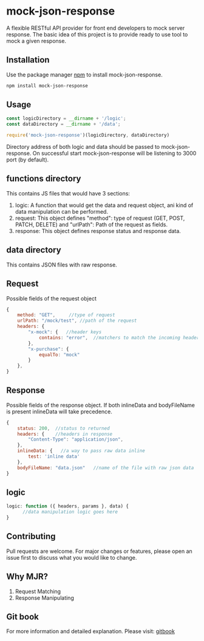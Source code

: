 # mock-json-response

A flexible RESTful API provider for front end developers to mock server response. The basic idea of this project is to provide ready to use tool to mock a given response.

## Installation

Use the package manager [npm](https://nodejs.org/en/download/) to install mock-json-response.

```bash
npm install mock-json-response
```

## Usage

```js
const logicDirectory = __dirname + '/logic';
const dataDirectory = __dirname + '/data';

require('mock-json-response')(logicDirectory, dataDirectory)
```
Directory address of both logic and data should be passed to mock-json-response. On successful start mock-json-response will be listening to 3000 port (by default).


## functions directory
This contains JS files that would have 3 sections:
1. logic: A function that would get the data and request object, ani kind of data manipulation can be performed.
2. request: This object defines "method": type of request (GET, POST, PATCH, DELETE) and "urlPath": Path of the request as fields. 
3. response: This object defines response status and response data.

## data directory
This contains JSON files with raw response.

## Request
Possible fields of the request object

```js
{
    method: "GET",     //type of request
    urlPath: "/mock/test", //path of the request
    headers: {      
        "x-mock": {   //header keys
            contains: "error",  //matchers to match the incoming header value to passed value
        },
        "x-purchase": {
            equalTo: "mock"
        }
    },
}
```

## Response

Possible fields of the response object. If both inlineData and bodyFileName is present inlineData will take precedence.

```js
{
    status: 200,  //status to returned
    headers: {    //headers in response
        "Content-Type": "application/json",
    },
    inlineData: {   //a way to pass raw data inline
        test: 'inline data'
    },
    bodyFileName: "data.json"   //name of the file with raw json data
}
```

## logic
```js
logic: function ({ headers, params }, data) {
      //data manipulation logic goes here
}
```

## Contributing
Pull requests are welcome. For major changes or features, please open an issue first to discuss what you would like to change.


## Why MJR?

1. Request Matching
2. Response Manipulating

## Git book

For more information and detailed explanation. Please visit: [gitbook](https://akhilgangula.gitbook.io/mock-json-response/response)